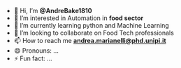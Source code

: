 - 👋 Hi, I’m <B>@AndreBake1810</B>
- 👀 I’m interested in Automation in <B>food sector</B>
- 🌱 I’m currently learning python and Machine Learning
- 💞️ I’m looking to collaborate on Food Tech professionals
- 📫 How to reach me <B>andrea.marianelli@phd.unipi.it</B>
- 😄 Pronouns: ...
- ⚡ Fun fact: ...

<!---
AndreBake1810/AndreBake1810 is a ✨ special ✨ repository because its `README.md` (this file) appears on your GitHub profile.
You can click the Preview link to take a look at your changes.
--->
